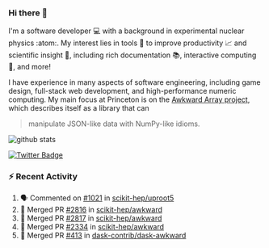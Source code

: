 ### Hi there 👋 

I'm a software developer 💻 with a background in experimental nuclear physics :atom:. My interest lies in tools :wrench: to improve productivity :chart_with_upwards_trend: and scientific insight :telescope:, including rich documentation 📚, interactive computing 🧮, and more! 

I have experience in many aspects of software engineering, including game design, full-stack web development, and high-performance numeric computing. My main focus at Princeton is on the [Awkward Array project](awkward-array.org/), which describes itself as a library that can 
> manipulate JSON-like data with NumPy-like idioms.

![github stats](https://github-readme-stats.vercel.app/api?username=agoose77&show_icons=true&hide_rank=true&hide_title=true&bg_color=30,e76445,904e95&text_color=efe3ec&icon_color=efe3ec)
<!--
**agoose77/agoose77** is a ✨ _special_ ✨ repository because its `README.md` (this file) appears on your GitHub profile.

Here are some ideas to get you started:

- 🔭 I’m currently working on ...
- 🌱 I’m currently learning ...
- 👯 I’m looking to collaborate on ...
- 🤔 I’m looking for help with ...
- 💬 Ask me about ...
- 📫 How to reach me: ...
- 😄 Pronouns: ...
- ⚡ Fun fact: ...
-->

[![Twitter Badge](https://img.shields.io/twitter/follow/agoose77?style=flat-square&logo=Twitter&logoColor=white&color=cornflowerblue)](https://twitter.com/agoose77)

### :zap: Recent Activity

<!--START_SECTION:activity-->
1. 🗣 Commented on [#1021](https://github.com/scikit-hep/uproot5/pull/1021#issuecomment-1810678333) in [scikit-hep/uproot5](https://github.com/scikit-hep/uproot5)
2. 🎉 Merged PR [#2816](https://github.com/scikit-hep/awkward/pull/2816) in [scikit-hep/awkward](https://github.com/scikit-hep/awkward)
3. 🎉 Merged PR [#2817](https://github.com/scikit-hep/awkward/pull/2817) in [scikit-hep/awkward](https://github.com/scikit-hep/awkward)
4. 🎉 Merged PR [#2334](https://github.com/scikit-hep/awkward/pull/2334) in [scikit-hep/awkward](https://github.com/scikit-hep/awkward)
5. 🎉 Merged PR [#413](https://github.com/dask-contrib/dask-awkward/pull/413) in [dask-contrib/dask-awkward](https://github.com/dask-contrib/dask-awkward)
<!--END_SECTION:activity-->
